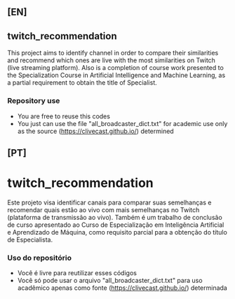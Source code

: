 [EN]
---
## twitch_recommendation
This project aims to identify channel  in order to compare their similarities and recommend which ones are live with the most similarities on Twitch (live streaming platform). Also is a completion of course work presented to the Specialization Course in Artificial Intelligence and Machine Learning, as a partial requirement to obtain the title of Specialist.

### Repository use
- You are free to reuse this codes
- You just can use the file "all_broadcaster_dict.txt" for academic use only as the source (https://clivecast.github.io/) determined

[PT]
---
# twitch_recommendation
Este projeto visa identificar canais para comparar suas semelhanças e recomendar quais estão ao vivo com mais semelhanças no Twitch (plataforma de transmissão ao vivo). Também é um trabalho de conclusão de curso apresentado ao Curso de Especialização em Inteligência Artificial e Aprendizado de Máquina, como requisito parcial para a obtenção do título de Especialista.

### Uso do repositório
- Você é livre para reutilizar esses códigos
- Você só pode usar o arquivo "all_broadcaster_dict.txt" para uso acadêmico apenas como fonte (https://clivecast.github.io/) determinada
